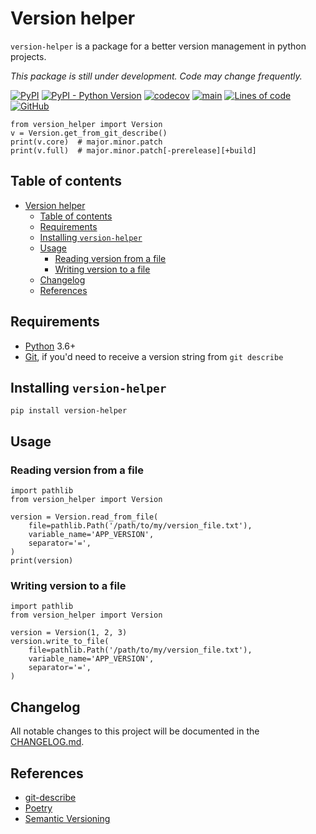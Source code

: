 # Version helper

`version-helper` is a package for a better version management in python projects.

_This package is still under development. Code may change frequently._

[![PyPI](https://img.shields.io/pypi/v/version-helper)][version-helper-pypi]
[![PyPI - Python Version](https://img.shields.io/pypi/pyversions/version-helper)][version-helper-pypi]
[![codecov](https://codecov.io/gh/dl6nm/version-helper/branch/main/graph/badge.svg?token=WNOMQ28E5J)](https://codecov.io/gh/dl6nm/version-helper)
[![main](https://github.com/dl6nm/version-helper/actions/workflows/workflow.yml/badge.svg)](https://github.com/dl6nm/version-helper/actions/workflows/workflow.yml)
[![Lines of code](https://img.shields.io/tokei/lines/github/dl6nm/version-helper)][version-helper-github]
[![GitHub](https://img.shields.io/github/license/dl6nm/version-helper)](https://github.com/dl6nm/version-helper/blob/main/LICENSE.md)

    from version_helper import Version
    v = Version.get_from_git_describe()
    print(v.core)  # major.minor.patch
    print(v.full)  # major.minor.patch[-prerelease][+build]

## Table of contents

- [Version helper](#version-helper)
  - [Table of contents](#table-of-contents)
  - [Requirements](#requirements)
  - [Installing `version-helper`](#installing-version-helper)
  - [Usage](#usage)
    - [Reading version from a file](#reading-version-from-a-file)
    - [Writing version to a file](#writing-version-to-a-file)
  - [Changelog](#changelog)
  - [References](#references)

## Requirements

- [Python][python] 3.6+
- [Git][git], if you'd need to receive a version string from `git describe`

## Installing `version-helper`

    pip install version-helper

## Usage

### Reading version from a file

    import pathlib
    from version_helper import Version
    
    version = Version.read_from_file(
        file=pathlib.Path('/path/to/my/version_file.txt'),
        variable_name='APP_VERSION',
        separator='=',
    )
    print(version)

### Writing version to a file

    import pathlib
    from version_helper import Version
    
    version = Version(1, 2, 3)
    version.write_to_file(
        file=pathlib.Path('/path/to/my/version_file.txt'),
        variable_name='APP_VERSION',
        separator='=',
    )

## Changelog

All notable changes to this project will be documented in the [CHANGELOG.md](CHANGELOG.md).

## References

- [git-describe](https://git-scm.com/docs/git-describe)
- [Poetry](https://python-poetry.org/)
- [Semantic Versioning](https://semver.org/)



[git]: https://git-scm.com/
[python]: https://www.python.org/

[version-helper-github]: https://github.com/dl6nm/version-helper/
[version-helper-pypi]: https://pypi.org/project/version-helper/
